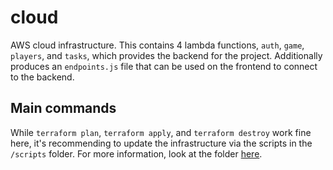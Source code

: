 # cloud
AWS cloud infrastructure. This contains 4 lambda functions, `auth`, `game`, `players`, and `tasks`, which provides the backend for the project. Additionally produces an `endpoints.js` file that can be used on the frontend to connect to the backend. 

## Main commands
While `terraform plan`, `terraform apply`, and `terraform destroy` work fine here, it's recommending to update the infrastructure via the scripts in the `/scripts` folder. For more information, look at the folder [here](../scripts/).